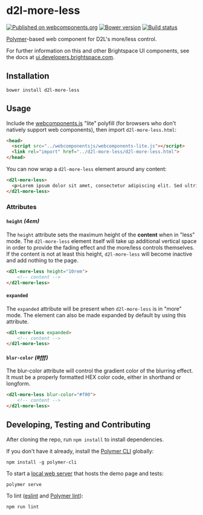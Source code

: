 # d2l-more-less
[![Published on webcomponents.org](https://img.shields.io/badge/webcomponents.org-published-blue.svg)](https://www.webcomponents.org/element/BrightspaceUI/more-less)
[![Bower version][bower-image]][bower-url]
[![Build status][ci-image]][ci-url]

[Polymer](https://www.polymer-project.org)-based web component for D2L's more/less control.

For further information on this and other Brightspace UI components, see the docs at [ui.developers.brightspace.com](http://ui.developers.brightspace.com/).

## Installation

```shell
bower install d2l-more-less
```

## Usage

Include the [webcomponents.js](http://webcomponents.org/polyfills/) "lite" polyfill (for browsers who don't natively support web components), then import `d2l-more-less.html`:

```html
<head>
  <script src="../webcomponentsjs/webcomponents-lite.js"></script>
  <link rel="import" href="../d2l-more-less/d2l-more-less.html">
</head>
```

You can now wrap a `d2l-more-less` element around any content:

<!---
```
<custom-element-demo>
  <template>
    <script src="../webcomponentsjs/webcomponents-lite.js"></script>
    <link rel="import" href="../d2l-typography/d2l-typography.html">
    <link rel="import" href="d2l-more-less.html">
    <custom-style include="d2l-typography">
      <style is="custom-style" include="d2l-typography"></style>
    </custom-style>
    <style>
      html {
        font-size: 20px;
      }
      body {
        color: var(--d2l-color-ferrite);
        font-family: 'Lato', 'Lucida Sans Unicode', 'Lucida Grande', sans-serif;
        letter-spacing: 0.01rem;
        font-size: 0.95rem;
        font-weight: 400;
        line-height: 1.4rem;
      }
    </style>
    <next-code-block></next-code-block>
  </template>
</custom-element-demo>
```
-->
```html
<d2l-more-less>
  <p>Lorem ipsum dolor sit amet, consectetur adipiscing elit. Sed ultricies, ligula vulputate mattis aliquam, arcu arcu porttitor urna, ut pretium neque lorem venenatis elit. Fusce rutrum, nunc a tempor dictum, elit est lobortis libero, at lobortis nisl libero id enim. Vestibulum in lorem sed metus ornare faucibus a ac massa. Donec sodales massa vitae lacus blandit, at placerat erat blandit. Aenean consequat sapien ac viverra ornare. Nullam sem felis, ultrices nec egestas ut, mollis ac arcu. Nunc sit amet aliquam neque, fringilla lobortis justo. Sed pharetra, ipsum ut tempor tempor, sem risus tincidunt nisl, vitae feugiat lectus lorem a urna. In sit amet lobortis tellus. Sed suscipit magna et aliquam consequat. Pellentesque rhoncus ut dui at semper. Mauris vel ante euismod, tempus nunc eu, pellentesque lacus. Mauris consectetur ante eget consequat tempus.</p>
</d2l-more-less>
```

### Attributes

#### `height` _(4em)_

The `height` attribute sets the maximum height of the **content** when in "less" mode. The `d2l-more-less` element itself will take up additional vertical space in order to provide the fading effect and the more/less controls themselves. If the content is not at least this height, `d2l-more-less` will become inactive and add nothing to the page.

```html
<d2l-more-less height="10rem">
	<!-- content -->
</d2l-more-less>
```

#### `expanded`

The `expanded` attribute will be present when `d2l-more-less` is in "more" mode. The element can also be made expanded by default by using this attribute.

```html
<d2l-more-less expanded>
	<!-- content -->
</d2l-more-less>
```

#### `blur-color` _(#fff)_

The blur-color attribute will control the gradient color of the blurring effect. It must be a properly formatted HEX color code, either in shorthand or longform.

```html
<d2l-more-less blur-color="#f00">
	<!-- content -->
</d2l-more-less>
```

## Developing, Testing and Contributing

After cloning the repo, run `npm install` to install dependencies.

If you don't have it already, install the [Polymer CLI](https://www.polymer-project.org/2.0/docs/tools/polymer-cli) globally:

```shell
npm install -g polymer-cli
```

To start a [local web server](https://www.polymer-project.org/2.0/docs/tools/polymer-cli-commands#serve) that hosts the demo page and tests:

```shell
polymer serve
```

To lint ([eslint](http://eslint.org/) and [Polymer lint](https://www.polymer-project.org/2.0/docs/tools/polymer-cli-commands#lint)):

```shell
npm run lint
```

[bower-url]: http://bower.io/search/?q=d2l-more-less
[bower-image]: https://badge.fury.io/bo//d2l-more-less.svg
[ci-url]: https://travis-ci.org/BrightspaceUI/more-less
[ci-image]: https://travis-ci.org/BrightspaceUI/more-less.svg
